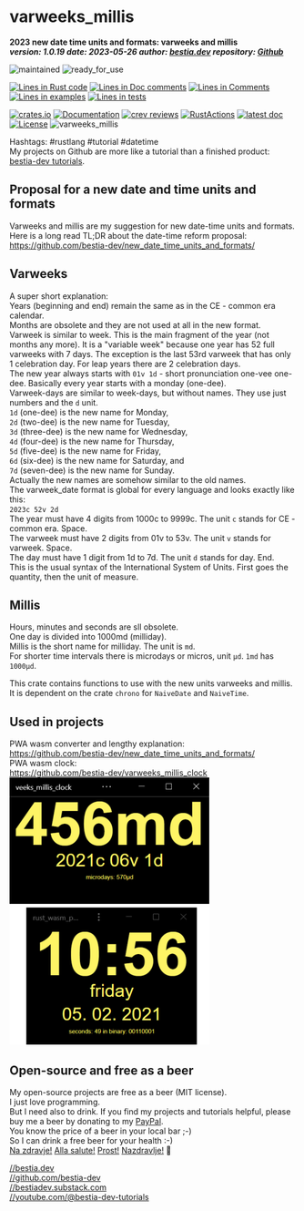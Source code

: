 [//]: # (auto_md_to_doc_comments segment start A)

# varweeks_millis

[//]: # (auto_cargo_toml_to_md start)

**2023 new date time units and formats: varweeks and millis**  
***version: 1.0.19 date: 2023-05-26 author: [bestia.dev](https://bestia.dev) repository: [Github](https://github.com/bestia-dev/varweeks_millis)***  

[//]: # (auto_cargo_toml_to_md end)

 ![maintained](https://img.shields.io/badge/maintained-green)
 ![ready_for_use](https://img.shields.io/badge/ready_for_use-green)

[//]: # (auto_lines_of_code start)
[![Lines in Rust code](https://img.shields.io/badge/Lines_in_Rust-181-green.svg)](https://github.com/bestia-dev/varweeks_millis/)
[![Lines in Doc comments](https://img.shields.io/badge/Lines_in_Doc_comments-236-blue.svg)](https://github.com/bestia-dev/varweeks_millis/)
[![Lines in Comments](https://img.shields.io/badge/Lines_in_comments-29-purple.svg)](https://github.com/bestia-dev/varweeks_millis/)
[![Lines in examples](https://img.shields.io/badge/Lines_in_examples-0-yellow.svg)](https://github.com/bestia-dev/varweeks_millis/)
[![Lines in tests](https://img.shields.io/badge/Lines_in_tests-100-orange.svg)](https://github.com/bestia-dev/varweeks_millis/)

[//]: # (auto_lines_of_code end)

 [![crates.io](https://img.shields.io/crates/v/varweeks_millis.svg)](https://crates.io/crates/varweeks_millis)
 [![Documentation](https://docs.rs/varweeks_millis/badge.svg)](https://docs.rs/varweeks_millis/)
 [![crev reviews](https://web.crev.dev/rust-reviews/badge/crev_count/varweeks_millis.svg)](https://web.crev.dev/rust-reviews/crate/varweeks_millis/)
 [![RustActions](https://github.com/bestia-dev/varweeks_millis/workflows/rust/badge.svg)](https://github.com/bestia-dev/varweeks_millis/)
 [![latest doc](https://img.shields.io/badge/latest_docs-GitHub-orange.svg)](https://bestia-dev.github.io/varweeks_millis/varweeks_millis/index.html)
 [![License](https://img.shields.io/badge/license-MIT-blue.svg)](https://github.com/bestia-dev/varweeks_millis/blob/master/LICENSE)
 ![varweeks_millis](https://bestia.dev/webpage_hit_counter/get_svg_image/763950777.svg)

Hashtags: #rustlang #tutorial #datetime  
My projects on Github are more like a tutorial than a finished product: [bestia-dev tutorials](https://github.com/bestia-dev/tutorials_rust_wasm).

## Proposal for a new date and time units and formats

Varweeks and millis are my suggestion for new date-time units and formats.  
Here is a long read TL;DR about the date-time reform proposal:  
<https://github.com/bestia-dev/new_date_time_units_and_formats/>

## Varweeks

A super short explanation:  
Years (beginning and end) remain the same as in the CE - common era calendar.  
Months are obsolete and they are not used at all in the new format.  
Varweek is similar to week. This is the main fragment of the year (not months any more). It is a "variable week" because one year has 52 full varweeks with 7 days. The exception is the last 53rd varweek that has only 1 celebration day. For leap years there are 2 celebration days.  
The new year always starts with `01v 1d` - short pronunciation one-vee one-dee. Basically every year starts with a monday (one-dee).  
Varweek-days are similar to week-days, but without names. They use just numbers and the `d` unit.  
`1d` (one-dee) is the new name for Monday,  
`2d` (two-dee) is the new name for Tuesday,  
`3d` (three-dee) is the new name for Wednesday,  
`4d` (four-dee) is the new name for Thursday,  
`5d` (five-dee) is the new name for Friday,  
`6d` (six-dee) is the new name for Saturday, and  
`7d` (seven-dee) is the new name for Sunday.  
Actually the new names are somehow similar to the old names.  
The varweek_date format is global for every language and looks exactly like this:  
`2023c 52v 2d`  
The year must have 4 digits from 1000c to 9999c. The unit `c` stands for CE - common era. Space.  
The varweek must have 2 digits from 01v to 53v. The unit `v` stands for varweek. Space.  
The day must have 1 digit from 1d to 7d. The unit `d` stands for day. End.  
This is the usual syntax of the International System of Units. First goes the quantity, then the unit of measure.  

## Millis

Hours, minutes and seconds are sll obsolete.  
One day is divided into 1000md (milliday).  
Millis is the short name for milliday. The unit is `md`.  
For shorter time intervals there is microdays or micros, unit `μd`. `1md` has `1000μd`.  

This crate contains functions to use with the new units varweeks and millis.  
It is dependent on the crate `chrono` for `NaiveDate` and `NaiveTime`.  

## Used in projects

PWA wasm converter and lengthy explanation:  
<https://github.com/bestia-dev/new_date_time_units_and_formats/>  
PWA wasm clock:  
<https://github.com/bestia-dev/varweeks_millis_clock>  
![screenshot](https://github.com/bestia-dev/varweeks_millis_clock/raw/main/images/compare_clocks.png)

## Open-source and free as a beer

My open-source projects are free as a beer (MIT license).  
I just love programming.  
But I need also to drink. If you find my projects and tutorials helpful, please buy me a beer by donating to my [PayPal](https://paypal.me/LucianoBestia).  
You know the price of a beer in your local bar ;-)  
So I can drink a free beer for your health :-)  
[Na zdravje!](https://translate.google.com/?hl=en&sl=sl&tl=en&text=Na%20zdravje&op=translate) [Alla salute!](https://dictionary.cambridge.org/dictionary/italian-english/alla-salute) [Prost!](https://dictionary.cambridge.org/dictionary/german-english/prost) [Nazdravlje!](https://matadornetwork.com/nights/how-to-say-cheers-in-50-languages/) 🍻

[//bestia.dev](https://bestia.dev)  
[//github.com/bestia-dev](https://github.com/bestia-dev)  
[//bestiadev.substack.com](https://bestiadev.substack.com)  
[//youtube.com/@bestia-dev-tutorials](https://youtube.com/@bestia-dev-tutorials)  

[//]: # (auto_md_to_doc_comments segment end A)
